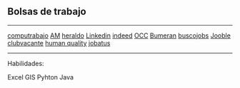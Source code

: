 ## Bolsas de trabajo

---

[computrabajo](https://www.computrabajo.com/)
[AM](https://www.clasificadosam.com/)
[heraldo](https://clasificados.elheraldo.com/)
[Linkedin](https://www.linkedin.com/jobs)
[indeed](https://mx.indeed.com/)
[OCC](https://www.occ.com.mx/)
[Bumeran](https://www.bumeran.com.mx/)
[buscojobs](https://www.buscojobs.mx/)
[Jooble](https://mx.jooble.org/)
[clubvacante](https://clubvacante.com/)
[human quality](https://www.humanquality.com.mx/bolsa-de-trabajo/)
[jobatus](https://www.jobatus.mx/)

---

Habilidades:

Excel
GIS
Pyhton
Java

